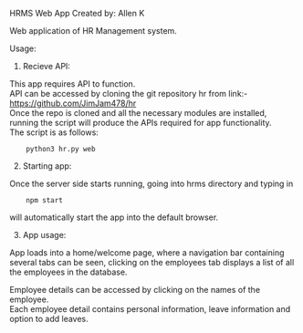 HRMS Web App
Created by: Allen K

Web application of HR Management system.

Usage:

1) Recieve API:

This app requires API to function.\
API can be accessed by cloning the git repository hr from link:- https://github.com/JimJam478/hr \
Once the repo is cloned and all the necessary modules are installed, running the script will produce the APIs required for app functionality.\
The script is as follows:
        
        python3 hr.py web 

2) Starting app:

Once the server side starts running, going into hrms directory and typing in
        
        npm start

will automatically start the app into the default browser.

3) App usage:

App loads into a home/welcome page, where a navigation bar containing several tabs can be seen, clicking on the employees tab displays a list of all the employees in the database.

Employee details can be accessed by clicking on the names of the employee.\
Each employee detail contains personal information, leave information and option to add leaves. 

